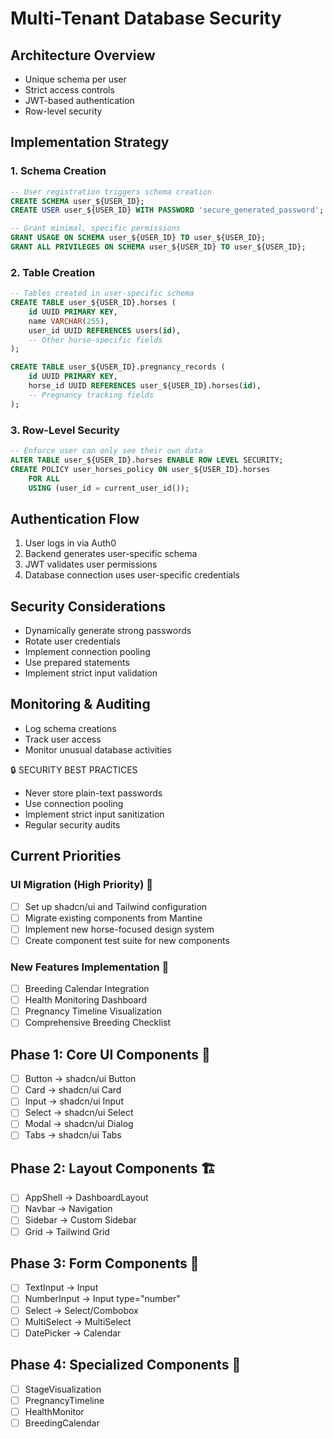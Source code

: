 # Multi-Tenant Database Security

## Architecture Overview

-   Unique schema per user
-   Strict access controls
-   JWT-based authentication
-   Row-level security

## Implementation Strategy

### 1. Schema Creation

```sql
-- User registration triggers schema creation
CREATE SCHEMA user_${USER_ID};
CREATE USER user_${USER_ID} WITH PASSWORD 'secure_generated_password';

-- Grant minimal, specific permissions
GRANT USAGE ON SCHEMA user_${USER_ID} TO user_${USER_ID};
GRANT ALL PRIVILEGES ON SCHEMA user_${USER_ID} TO user_${USER_ID};
```

### 2. Table Creation

```sql
-- Tables created in user-specific schema
CREATE TABLE user_${USER_ID}.horses (
    id UUID PRIMARY KEY,
    name VARCHAR(255),
    user_id UUID REFERENCES users(id),
    -- Other horse-specific fields
);

CREATE TABLE user_${USER_ID}.pregnancy_records (
    id UUID PRIMARY KEY,
    horse_id UUID REFERENCES user_${USER_ID}.horses(id),
    -- Pregnancy tracking fields
);
```

### 3. Row-Level Security

```sql
-- Enforce user can only see their own data
ALTER TABLE user_${USER_ID}.horses ENABLE ROW LEVEL SECURITY;
CREATE POLICY user_horses_policy ON user_${USER_ID}.horses
    FOR ALL
    USING (user_id = current_user_id());
```

## Authentication Flow

1. User logs in via Auth0
2. Backend generates user-specific schema
3. JWT validates user permissions
4. Database connection uses user-specific credentials

## Security Considerations

-   Dynamically generate strong passwords
-   Rotate user credentials
-   Implement connection pooling
-   Use prepared statements
-   Implement strict input validation

## Monitoring & Auditing

-   Log schema creations
-   Track user access
-   Monitor unusual database activities

🔒 SECURITY BEST PRACTICES

-   Never store plain-text passwords
-   Use connection pooling
-   Implement strict input sanitization
-   Regular security audits

## Current Priorities

### UI Migration (High Priority) 🎨

-   [ ] Set up shadcn/ui and Tailwind configuration
-   [ ] Migrate existing components from Mantine
-   [ ] Implement new horse-focused design system
-   [ ] Create component test suite for new components

### New Features Implementation 🚀

-   [ ] Breeding Calendar Integration
-   [ ] Health Monitoring Dashboard
-   [ ] Pregnancy Timeline Visualization
-   [ ] Comprehensive Breeding Checklist

## Phase 1: Core UI Components 🎯

-   [ ] Button -> shadcn/ui Button
-   [ ] Card -> shadcn/ui Card
-   [ ] Input -> shadcn/ui Input
-   [ ] Select -> shadcn/ui Select
-   [ ] Modal -> shadcn/ui Dialog
-   [ ] Tabs -> shadcn/ui Tabs

## Phase 2: Layout Components 🏗️

-   [ ] AppShell -> DashboardLayout
-   [ ] Navbar -> Navigation
-   [ ] Sidebar -> Custom Sidebar
-   [ ] Grid -> Tailwind Grid

## Phase 3: Form Components 📝

-   [ ] TextInput -> Input
-   [ ] NumberInput -> Input type="number"
-   [ ] Select -> Select/Combobox
-   [ ] MultiSelect -> MultiSelect
-   [ ] DatePicker -> Calendar

## Phase 4: Specialized Components 🐎

-   [ ] StageVisualization
-   [ ] PregnancyTimeline
-   [ ] HealthMonitor
-   [ ] BreedingCalendar
